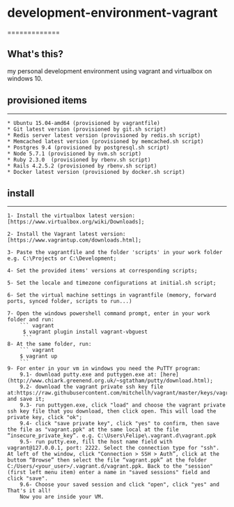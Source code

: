 # development-environment-vagrant
=============

## What's this?
my personal development environment using vagrant and virtualbox on windows 10.

## provisioned items
---------------------
    * Ubuntu 15.04-amd64 (provisioned by vagrantfile)
    * Git latest version (provisioned by git.sh script)
    * Redis server latest version (provisioned by redis.sh script)
    * Memcached latest version (provisioned by memcached.sh script)
    * Postgres 9.4 (provisioned by postgresql.sh script)
    * Node 5.7.1 (provisioned by nvm.sh script)
    * Ruby 2.3.0  (provisioned by rbenv.sh script)
    * Rails 4.2.5.2 (provisioned by rbenv.sh script)
	* Docker latest version (provisioned by docker.sh script)

## install
-----------
    1- Install the virtualbox latest version: [https://www.virtualbox.org/wiki/Downloads];

    2- Install the Vagrant latest version: [https://www.vagrantup.com/downloads.html];

    3- Paste the vagrantfile and the folder 'scripts' in your work folder e.g. C:\Projects or C:\Development;

    4- Set the provided items' versions at corresponding scripts; 

    5- Set the locale and timezone configurations at initial.sh script;

    6- Set the virtual machine settings in vagrantfile (memory, forward ports, synced folder, scripts to run...)

    7- Open the windows powershell command prompt, enter in your work folder and run:
        ``` vagrant
         $ vagrant plugin install vagrant-vbguest
         ```
    8- At the same folder, run:
        ``` vagrant
        $ vagrant up
        ```
    9- For enter in your vm in windows you need the PuTTY program:
        9.1- download putty.exe and puttygen.exe at: [here] (http://www.chiark.greenend.org.uk/~sgtatham/putty/download.html);
        9.2- download the vagrant private ssh key file at:https://raw.githubusercontent.com/mitchellh/vagrant/master/keys/vagrant and save it;
        9.3- run puttygen.exe, click "load" and choose the vagrant private ssh key file that you download, then click open. This will load the private key, click "ok";
        9.4- click "save private key", click "yes" to confirm, then save the file as "vagrant.ppk" at the same local at the file “insecure_private_key”. e.g. C:\Users\Felipe\.vagrant.d\vagrant.ppk
        9.5- run putty.exe, fill the host name field with vagrant@127.0.0.1, port: 2222. Select the connection type for "ssh". At left of the window, click "Connection > SSH > Auth”, click at the buttom “Browse” then select the file “vagrant.ppk” at the folder C:/Users/<your_user>/.vagrant.d/vagrant.ppk. Back to the "session" (first left menu item) enter a name in "saved sessions" field and click "save".
        9.6- Choose your saved session and click "open", click "yes" and That's it all! 
        Now you are inside your VM.
